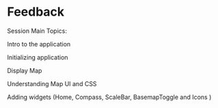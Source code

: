 # Feedback
Session Main Topics: 

Intro to the application

Initializing application

Display Map

Understanding Map UI and CSS

Adding widgets (Home, Compass, ScaleBar, BasemapToggle and Icons )

